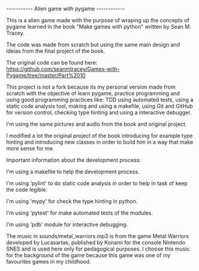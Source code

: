 ----------- Alien game with pygame ------------

This is a alien game made with the purpose of wraping up
the concepts of pygame learned in the book "Make games with python"
written by Sean M. Tracey.

The code was made from scratch but using the same main design and ideias
from the final project of the book.

The original code can be found here: https://github.com/seanmtracey/Games-with-Pygame/tree/master/Part%2010

This project is not a fork because its my personal version made from scratch with the objective of learn pygame, practice programming and using good programming practices like: TDD using automated tests, using a static code analysis tool, 
making and using a makefile, using Git and GitHub for version control, checking type hinting and using a interactive debugger. 

I'm using the same pictures and audio from the book and original project.

I modified a lot the original project of the book introducing for example type hinting and introducing new classes in order to build him in a way that make more sense for me.

Important information about the development process: 

I'm using a makefile to help the development process.

I'm using 'pylint' to do static code analysis in order to help in task of keep the code legible.

I'm using 'mypy' for check the type hinting in python.

I'm using 'pytest' for make automated tests of the modules.

I'm using 'pdb' module for interactive debugging.

The music in sounds/metal_warriors.mp3 is from the game Metal Warriors developed
by Lucasartas, published by Konami for the console Nintendo SNES and is used here
only for pedagogical purposes. I choose this music for the background of the game
because this game was one of my favourites games in my childhood.
